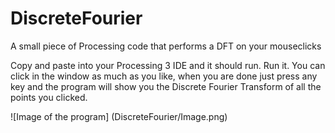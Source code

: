 # DiscreteFourier
A small piece of Processing code that performs a DFT on your mouseclicks

Copy and paste into your Processing 3 IDE and it should run. 
Run it. You can click in the window as much as you like, when you are done just
press any key and the program will show you the Discrete Fourier Transform of all
the points you clicked.

![Image of the program] (DiscreteFourier/Image.png)

